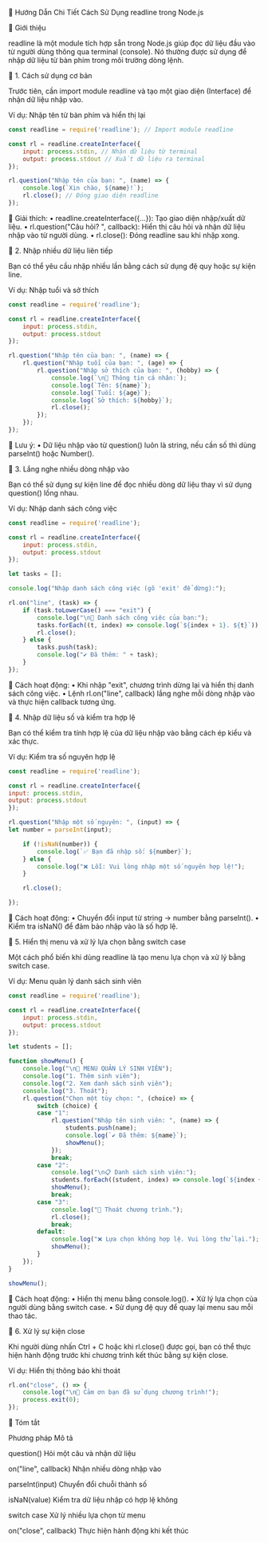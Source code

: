 📖 Hướng Dẫn Chi Tiết Cách Sử Dụng readline trong Node.js

📝 Giới thiệu

readline là một module tích hợp sẵn trong Node.js giúp đọc dữ liệu đầu vào từ người dùng thông qua terminal (console).
Nó thường được sử dụng để nhập dữ liệu từ bàn phím trong môi trường dòng lệnh.

🎯 1. Cách sử dụng cơ bản

Trước tiên, cần import module readline và tạo một giao diện (Interface) để nhận dữ liệu nhập vào.

Ví dụ: Nhập tên từ bàn phím và hiển thị lại

``` javascript
const readline = require('readline'); // Import module readline

const rl = readline.createInterface({
    input: process.stdin, // Nhận dữ liệu từ terminal
    output: process.stdout // Xuất dữ liệu ra terminal
});

rl.question("Nhập tên của bạn: ", (name) => {
    console.log(`Xin chào, ${name}!`);
    rl.close(); // Đóng giao diện readline
});
```

📌 Giải thích:
• readline.createInterface({...}): Tạo giao diện nhập/xuất dữ liệu.
• rl.question("Câu hỏi? ", callback): Hiển thị câu hỏi và nhận dữ liệu nhập vào từ người dùng.
• rl.close(): Đóng readline sau khi nhập xong.

🎯 2. Nhập nhiều dữ liệu liên tiếp

Bạn có thể yêu cầu nhập nhiều lần bằng cách sử dụng đệ quy hoặc sự kiện line.

Ví dụ: Nhập tuổi và sở thích

``` javascript
const readline = require('readline');

const rl = readline.createInterface({
    input: process.stdin,
    output: process.stdout
});

rl.question("Nhập tên của bạn: ", (name) => {
    rl.question("Nhập tuổi của bạn: ", (age) => {
        rl.question("Nhập sở thích của bạn: ", (hobby) => {
            console.log(`\n👤 Thông tin cá nhân:`);
            console.log(`Tên: ${name}`);
            console.log(`Tuổi: ${age}`);
            console.log(`Sở thích: ${hobby}`);
            rl.close();
        });
    });
});
```

📌 Lưu ý:
• Dữ liệu nhập vào từ question() luôn là string, nếu cần số thì dùng parseInt() hoặc Number().

🎯 3. Lắng nghe nhiều dòng nhập vào

Bạn có thể sử dụng sự kiện line để đọc nhiều dòng dữ liệu thay vì sử dụng question() lồng nhau.

Ví dụ: Nhập danh sách công việc

``` javascript
const readline = require('readline');

const rl = readline.createInterface({
    input: process.stdin,
    output: process.stdout
});

let tasks = [];

console.log("Nhập danh sách công việc (gõ 'exit' để dừng):");

rl.on("line", (task) => {
    if (task.toLowerCase() === "exit") {
        console.log("\n📌 Danh sách công việc của bạn:");
        tasks.forEach((t, index) => console.log(`${index + 1}. ${t}`));
        rl.close();
    } else {
        tasks.push(task);
        console.log("✔️ Đã thêm: " + task);
    }
});
```

📌 Cách hoạt động:
• Khi nhập "exit", chương trình dừng lại và hiển thị danh sách công việc.
• Lệnh rl.on("line", callback) lắng nghe mỗi dòng nhập vào và thực hiện callback tương ứng.

🎯 4. Nhập dữ liệu số và kiểm tra hợp lệ

Bạn có thể kiểm tra tính hợp lệ của dữ liệu nhập vào bằng cách ép kiểu và xác thực.

Ví dụ: Kiểm tra số nguyên hợp lệ

``` javascript
const readline = require('readline');

const rl = readline.createInterface({
input: process.stdin,
output: process.stdout
});

rl.question("Nhập một số nguyên: ", (input) => {
let number = parseInt(input);

    if (!isNaN(number)) {
        console.log(`✅ Bạn đã nhập số: ${number}`);
    } else {
        console.log("❌ Lỗi: Vui lòng nhập một số nguyên hợp lệ!");
    }

    rl.close();

});

```

📌 Cách hoạt động:
• Chuyển đổi input từ string → number bằng parseInt().
• Kiểm tra isNaN() để đảm bảo nhập vào là số hợp lệ.

🎯 5. Hiển thị menu và xử lý lựa chọn bằng switch case

Một cách phổ biến khi dùng readline là tạo menu lựa chọn và xử lý bằng switch case.

Ví dụ: Menu quản lý danh sách sinh viên

``` javascript
const readline = require('readline');

const rl = readline.createInterface({
    input: process.stdin,
    output: process.stdout
});

let students = [];

function showMenu() {
    console.log("\n📌 MENU QUẢN LÝ SINH VIÊN");
    console.log("1. Thêm sinh viên");
    console.log("2. Xem danh sách sinh viên");
    console.log("3. Thoát");
    rl.question("Chọn một tùy chọn: ", (choice) => {
        switch (choice) {
        case "1":
            rl.question("Nhập tên sinh viên: ", (name) => {
                students.push(name);
                console.log(`✔️ Đã thêm: ${name}`);
                showMenu();
            });
            break;
        case "2":
            console.log("\n📋 Danh sách sinh viên:");
            students.forEach((student, index) => console.log(`${index + 1}. ${student}`));
            showMenu();
            break;
        case "3":
            console.log("👋 Thoát chương trình.");
            rl.close();
            break;
        default:
            console.log("❌ Lựa chọn không hợp lệ. Vui lòng thử lại.");
            showMenu();
        }
    });
}

showMenu();
```
📌 Cách hoạt động:
• Hiển thị menu bằng console.log().
• Xử lý lựa chọn của người dùng bằng switch case.
• Sử dụng đệ quy để quay lại menu sau mỗi thao tác.

🎯 6. Xử lý sự kiện close

Khi người dùng nhấn Ctrl + C hoặc khi rl.close() được gọi, bạn có thể thực hiện hành động trước khi chương trình kết
thúc bằng sự kiện close.

Ví dụ: Hiển thị thông báo khi thoát

``` javascript
rl.on("close", () => {
    console.log("\n👋 Cảm ơn bạn đã sử dụng chương trình!");
    process.exit(0);
});
```

📌 Tóm tắt

Phương pháp Mô tả 

question()    Hỏi một câu và nhận dữ liệu

on("line", callback)    Nhận nhiều dòng nhập vào

parseInt(input)    Chuyển đổi chuỗi thành số

isNaN(value)    Kiểm tra dữ liệu nhập có hợp lệ không

switch case Xử lý nhiều lựa chọn từ menu

on("close", callback)    Thực hiện hành động khi kết thúc
